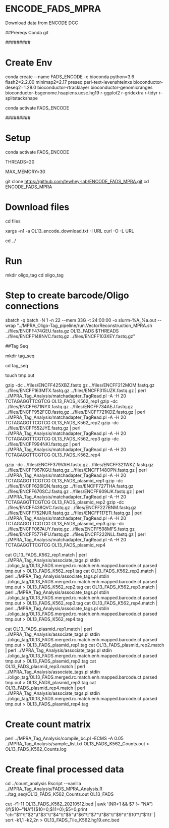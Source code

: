 # ENCODE_FADS_MPRA

Download data from ENCODE DCC


##Prereqs
Conda
git

#########
# Create Env
conda create --name FADS_ENCODE -c bioconda python=3.6 flash2=2.2.00 minimap2=2.17 preseq perl-text-levenshteinxs bioconductor-deseq2=1.28.0 bioconductor-rtracklayer bioconductor-genomicranges bioconductor-bsgenome.hsapiens.ucsc.hg19 r-ggplot2 r-gridextra r-tidyr r-splitstackshape

conda activate FADS_ENCODE


#########
# Setup
conda activate FADS_ENCODE

THREADS=20

MAX_MEMORY=30

git clone https://github.com/tewhey-lab/ENCODE_FADS_MPRA.git
cd ENCODE_FADS_MPRA

# Download files
cd files

xargs -n1 -a OL13_encode_download.txt -I URL curl -O -L URL

cd ../

# Run
mkdir oligo_tag
cd oligo_tag

# Step to create barcode/Oligo connections
sbatch -q batch -N 1 -n 22 --mem 33G -t 24:00:00 -o slurm-%A_%a.out --wrap "../MPRA_Oligo-Tag_pipeline/run.VectorReconstruction_MPRA.sh ../files/ENCFF474GEU.fasta.gz OL13_FADS $THREADS ../files/ENCFF148NVC.fastq.gz ../files/ENCFF103XEY.fastq.gz"

##Tag Seq

mkdir tag_seq

cd tag_seq

touch tmp.out

gzip -dc ../files/ENCFF425XBZ.fastq.gz ../files/ENCFF212MOM.fastq.gz ../files/ENCFF163MTX.fastq.gz ../files/ENCFF315UZK.fastq.gz | perl ../MPRA_Tag_Analysis/matchadapter_TagRead.pl -A -H 20 TCTAGAGGTTCGTCG OL13_FADS_K562_rep1
gzip -dc ../files/ENCFF671NYX.fastq.gz ../files/ENCFF734AEJ.fastq.gz ../files/ENCFF952FCD.fastq.gz ../files/ENCFF721KDZ.fastq.gz | perl ../MPRA_Tag_Analysis/matchadapter_TagRead.pl -A -H 20 TCTAGAGGTTCGTCG OL13_FADS_K562_rep2
gzip -dc ../files/ENCFF552JYE.fastq.gz | perl ../MPRA_Tag_Analysis/matchadapter_TagRead.pl -A -H 20 TCTAGAGGTTCGTCG OL13_FADS_K562_rep3
gzip -dc ../files/ENCFF994NKI.fastq.gz | perl ../MPRA_Tag_Analysis/matchadapter_TagRead.pl -A -H 20 TCTAGAGGTTCGTCG OL13_FADS_K562_rep4

gzip -dc ../files/ENCFF379VAH.fastq.gz ../files/ENCFF321WKZ.fastq.gz ../files/ENCFF967KGU.fastq.gz ../files/ENCFF148OPN.fastq.gz | perl ../MPRA_Tag_Analysis/matchadapter_TagRead.pl -A -H 20 TCTAGAGGTTCGTCG OL13_FADS_plasmid_rep1
gzip -dc ../files/ENCFF626IQN.fastq.gz ../files/ENCFF727THA.fastq.gz ../files/ENCFF670SCJ.fastq.gz ../files/ENCFF609IJK.fastq.gz | perl ../MPRA_Tag_Analysis/matchadapter_TagRead.pl -A -H 20 TCTAGAGGTTCGTCG OL13_FADS_plasmid_rep2
gzip -dc ../files/ENCFF438QVC.fastq.gz ../files/ENCFF227BNM.fastq.gz ../files/ENCFF752NUR.fastq.gz ../files/ENCFF117ETI.fastq.gz | perl ../MPRA_Tag_Analysis/matchadapter_TagRead.pl -A -H 20 TCTAGAGGTTCGTCG OL13_FADS_plasmid_rep3
gzip -dc ../files/ENCFF067AUY.fastq.gz ../files/ENCFF598MFS.fastq.gz ../files/ENCFF577HFU.fastq.gz ../files/ENCFF222NLL.fastq.gz | perl ../MPRA_Tag_Analysis/matchadapter_TagRead.pl -A -H 20 TCTAGAGGTTCGTCG OL13_FADS_plasmid_rep4

cat OL13_FADS_K562_rep1.match | perl ../MPRA_Tag_Analysis/associate_tags.pl stdin ../oligo_tag/OL13_FADS.merged.rc.match.enh.mapped.barcode.ct.parsed tmp.out > OL13_FADS_K562_rep1.tag
cat OL13_FADS_K562_rep2.match | perl ../MPRA_Tag_Analysis/associate_tags.pl stdin ../oligo_tag/OL13_FADS.merged.rc.match.enh.mapped.barcode.ct.parsed tmp.out > OL13_FADS_K562_rep2.tag
cat OL13_FADS_K562_rep3.match | perl ../MPRA_Tag_Analysis/associate_tags.pl stdin ../oligo_tag/OL13_FADS.merged.rc.match.enh.mapped.barcode.ct.parsed tmp.out > OL13_FADS_K562_rep3.tag
cat OL13_FADS_K562_rep4.match | perl ../MPRA_Tag_Analysis/associate_tags.pl stdin ../oligo_tag/OL13_FADS.merged.rc.match.enh.mapped.barcode.ct.parsed tmp.out > OL13_FADS_K562_rep4.tag

cat OL13_FADS_plasmid_rep1.match | perl ../MPRA_Tag_Analysis/associate_tags.pl stdin ../oligo_tag/OL13_FADS.merged.rc.match.enh.mapped.barcode.ct.parsed tmp.out > OL13_FADS_plasmid_rep1.tag
cat OL13_FADS_plasmid_rep2.match | perl ../MPRA_Tag_Analysis/associate_tags.pl stdin ../oligo_tag/OL13_FADS.merged.rc.match.enh.mapped.barcode.ct.parsed tmp.out > OL13_FADS_plasmid_rep2.tag
cat OL13_FADS_plasmid_rep3.match | perl ../MPRA_Tag_Analysis/associate_tags.pl stdin ../oligo_tag/OL13_FADS.merged.rc.match.enh.mapped.barcode.ct.parsed tmp.out > OL13_FADS_plasmid_rep3.tag
cat OL13_FADS_plasmid_rep4.match | perl ../MPRA_Tag_Analysis/associate_tags.pl stdin ../oligo_tag/OL13_FADS.merged.rc.match.enh.mapped.barcode.ct.parsed tmp.out > OL13_FADS_plasmid_rep4.tag

# Create count matrix
perl ../MPRA_Tag_Analysis/compile_bc.pl -ECMS -A 0.05 ../MPRA_Tag_Analysis/sample_list.txt OL13_FADS_K562_Counts.out >  OL13_FADS_K562_Counts.log

# Create final processed data 
cd ../count_analysis
Rscript --vanilla ../MPRA_Tag_Analysis/FADS_MPRA_Analysis.R ../tag_seq/OL13_FADS_K562_Counts.out OL13_FADS

cut -f1-11 OL13_FADS_K562_20210512.bed |  awk '(NR>1 && $7 !~ "NA"){if($10~"NA"){$10=0;$11=0};$5=0;print "chr"$1"\t"$2"\t"$3"\t"$4"\t"$5"\t"$6"\t"$7"\t"$8"\t"$9"\t"$10"\t"$11}' | sort -k1,1 -k2,2n > OL13_FADS_Tile_K562.hg19.enc.bed


